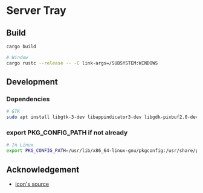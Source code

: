 # Server Tray

## Build

```sh
cargo build

# Window
cargo rustc --release -- -C link-args=/SUBSYSTEM:WINDOWS
```

## Development

### Dependencies

```sh
# GTK
sudo apt install libgtk-3-dev libappindicator3-dev libgdk-pixbuf2.0-dev libpango1.0-dev libcairo2-dev libxdo-dev
```

### export PKG_CONFIG_PATH if not already

```sh
# In Linux
export PKG_CONFIG_PATH=/usr/lib/x86_64-linux-gnu/pkgconfig:/usr/share/pkgconfig
```

## Acknowledgement

- [icon's source](https://icon-icons.com/icon/on-internet-connection-connecting-cloud-network/266999)
